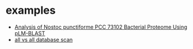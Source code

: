 # examples

* [Analysis of Nostoc punctiforme PCC 73102 Bacterial Proteome Using pLM-BLAST](bacteria.md)
* [all vs all database scan](allvsall.md)